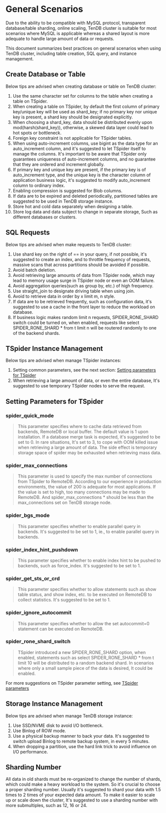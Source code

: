 # General Scenarios
Due to the ability to be compatible with MySQL protocol, transparent database/table sharding, online scaling, TenDB cluster is suitable for most scenarios where MySQL is applicable whereas a shared layout is more adequate to handle large amount of data or requests.

This document summarizes best practices on general scenarios when using TenDB cluster, including table creation, SQL query, and instance management.

## **Create Database or Table**
Below tips are advised when creating database or table on TenDB cluster:
1. Use the same character set for columns to the table when creating a table on TSpider.
2. When creating a table on TSpider, by default the first column of primary key/unique key will be used as shard_key; if no primary key nor unique key is present, a shard key should be designated explicitly.
3. When choosing a shard_key, data should be distributed evenly upon mod(harsh(shard_key)), otherwise, a skewed data layer could lead to hot spots or bottleneck.
4. Foreign key constraint is not applicable for TSpider tables.
5. When using auto-increment columns, use bigint as the data type for an auto_increment column, and it's suggested to let TSpider itself to manage the columns. It's important to be aware that TSpider only guarantees uniqueness of auto-increment columns, and no guarantee that they are ordered and increment globally.
6. If primary key and unique key are present, if the primary key is of auto_increment type, and the unique key is the character column of application business logic, it's suggested to modify auto_increment column to ordinary index.
7. Enabling compression is suggested for Blob columns.
8. If data are to be expired and deleted periodically, partitioned tables are suggested to be used in TenDB storage instance.
9. Store hot and cold data separately when designing a table.
10. Store log data and data subject to change in separate storage, Such as different databases or clusters.

## **SQL Requests**
Below tips are advised when make requests to TenDB cluster:
1. Use shard key on the right of == in your query, if not possible, it's suggested to create an index, and to throttle frequency of requests, massive scans that across partitions should be avoided if possible.
2. Avoid batch deletion.
3. Avoid retrieving large amounts of data from TSpider node, which may lead to memory usage surge in TSpider node or even an OOM failure.
4. Avoid aggregation queries(such as group by, etc.) of high frequency.
5. Use straight_join to designate driving table when using join.
6. Avoid to retrieve data in order by x limit m, n style.
7. If data are to be retrieved frequently, such as configuration data, it's suggested to use a cache in the front layer to reduce the workload on database.
8. If business logic makes random limit n requests, SPIDER_RONE_SHARD switch could be turned on, when enabled, requests like select SPIDER_RONE_SHARD * from t limit n will be routered randomly to one of the backend shards.

 
## **TSpider Instance Management**
Below tips are advised when manage TSpider instances:
1. Setting common parameters, see the next section: [Setting parameters for TSpider](../re-book/tspider-parameter.md)
2. When retrieving a large amount of data, or even the entire database, It's suggested to use temporary TSpider nodes to serve the request.

## **Setting Parameters for TSpider**

### spider_quick_mode
> This parameter specifies where to cache data retrieved from backends, RemoteDB or local buffer.
> The default value is 1 upon installation. If a database merge task is expected, it's suggested to be set to 0.
> In rare situations, It's set to 3, to cope with OOM killed issue when retrieving a large amount of data. The side effect is temporary storage space of spider may be exhausted when retrieving mass data.

### spider_max_connections
> This parameter is used to specify the max number of connections from TSpider to RemoteDB. According to our experience in production environments, the value of 200 is adequate for most applications. If the value is set to high, too many connections may be made to RemoteDB. 
And spider_max_connections * <TSpider count> should be less than the max_connections set on TenDB storage node.

### spider_bgs_mode

> This parameter specifies whether to enable parallel query in backends. It's suggested to be set to 1, ie., to enable parallel query in backends.

### spider_index_hint_pushdown
> This parameter specifies whether to enable index hint to be pushed to backends, such as force_index. It's suggested to be set to 1.

### spider_get_sts_or_crd
> This parameter specifies whether to allow statements such as show table status, and show index, etc. to be executed on RemoteDB to collect statistics. It's suggested to be set to 1.

### spider_ignore_autocommit
> This parameter specifies whether to allow the set autocommit=0 statement can be executed on RemoteDB.

### spider_rone_shard_switch
> TSpider introduced a new SPIDER_RONE_SHARD option, when enabled, statements such as select SPIDER_RONE_SHARD * from t limit 10 will be distributed to a random backend shard. In scenarios where only a small sample piece of the data is desired, It could be enabled.

For more suggestions on TSpider parameter setting, see [TSpider parameters](./../re-book/tspider-parameter-en.md)

## **Storage Instance Management**
Below tips are advised when manage TenDB storage instance:
1. Use SSD/NVME disk to avoid I/O bottleneck.
2. Use Binlog of ROW mode.
3. Use a physical backup manner to back your data. It's suggested to switch upload Binlog to remote backup system, in every 5 minutes.
4. When dropping a partition, use the hard link trick to avoid influence on I/O performance.

## **Sharding Number**
All data in old shards must be re-organized to change the number of shards, which could make a heavy workload to the system. So it's crucial to choose a proper sharding number. Usually it's suggested to shard your data with 1.5 times to 2 times of your expected data amount. To make it easier to scale up or scale down the cluster, It's suggested to use a sharding number with more submultiples, such as 12, 16 or 24.

